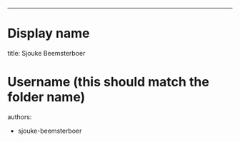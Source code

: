 ---
# Display name
title: Sjouke Beemsterboer

# Username (this should match the folder name)
authors:
- sjouke-beemsterboer

